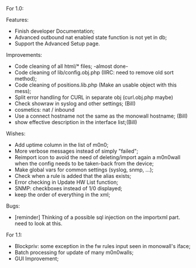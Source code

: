 For 1.0:

 Features:
  * Finish developer Documentation;
  * Advanced outbound nat enabled state function is not yet in db;
  * Support the Advanced Setup page.

 Improvements:
  * Code cleaning of all html/* files; -almost done-
  * Code cleaning of lib/config.obj.php (IIRC: need to remove old sort method);
  * Code cleaning of positions.lib.php (Make an usable object with this mess);
  * Split error handling for CURL in separate obj (curl.obj.php maybe)
  * Check showraw in syslog and other settings; (Bill)
  * cosmetics: nat / inbound
  * Use a connect hostname not the same as the monowall hostname; (Bill)
  * show effective description in the interface list;(Bill)

 Wishes:
  * Add uptime column in the list of m0n0;
  * More verbose messages instead of simply "failed";
  * Reimport icon to avoid the need of deleting/import again a m0n0wall when the config
   needs to be taken-back from the device;
  * Make global vars for common settings (syslog, snmp, ...);
  * Check when a rule is added that the alias exists;
  * Error checking in Update HW List function;
  * SNMP: checkboxes instead of 1/0 displayed;
  * keep the order of everything in the xml;

 Bugs:
  * [reminder] Thinking of a possible sql injection on the importxml part. need to look at this.

For 1.1:

 * Blockpriv: some exception in the fw rules input seen in monowall's iface;
 * Batch processing for update of many m0n0walls;
 * GUI Improvement;
